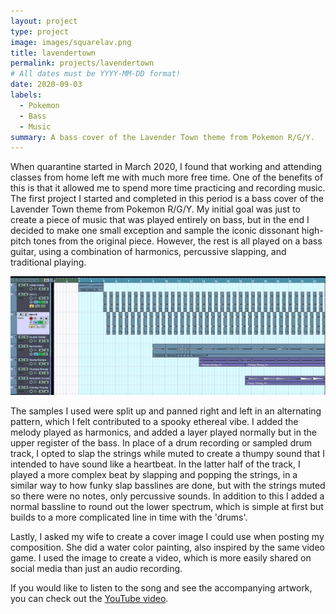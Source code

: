 ```yaml
---
layout: project
type: project
image: images/squarelav.png
title: lavendertown
permalink: projects/lavendertown
# All dates must be YYYY-MM-DD format!
date: 2020-09-03
labels:
  - Pokemon
  - Bass
  - Music
summary: A bass cover of the Lavender Town theme from Pokemon R/G/Y.
---
```


When quarantine started in March 2020, I found that working and attending classes from home left me with much more free time. One of the benefits of this is that it allowed me to spend more time practicing and recording music. The first project I started and completed in this period is a bass cover of the Lavender Town theme from Pokemon R/G/Y. My initial goal was just to create a piece of music that was played entirely on bass, but in the end I decided to make one small exception and sample the iconic dissonant high-pitch tones from the original piece. However, the rest is all played on a bass guitar, using a combination of harmonics, percussive slapping, and traditional playing.

<img class="ui center spaced image" src="../images/spookrecording.JPG">

The samples I used were split up and panned right and left in an alternating pattern, which I felt contributed to a spooky ethereal vibe. I added the melody played as harmonics, and added a layer played normally but in the upper register of the bass. In place of a drum recording or sampled drum track, I opted to slap the strings while muted to create a thumpy sound that I intended to have sound like a heartbeat. In the latter half of the track, I played a more complex beat by slapping and popping the strings, in a similar way to how funky slap basslines are done, but with the strings muted so there were no notes, only percussive sounds. In addition to this I added a normal bassline to round out the lower spectrum, which is simple at first but builds to a more complicated line in time with the 'drums'.

Lastly, I asked my wife to create a cover image I could use when posting my composition. She did a water color painting, also inspired by the same video game. I used the image to create a video, which is more easily shared on social media than just an audio recording.

If you would like to listen to the song and see the accompanying artwork, you can check out the [YouTube video](https://www.youtube.com/watch?v=uwhetHwG7iE&t).



